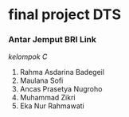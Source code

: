 # final project DTS

### Antar Jemput BRI Link


*kelompok C*
1. Rahma Asdarina Badegeil
2. Maulana Sofi
3. Ancas Prasetya Nugroho
4. Muhammad Zikri
5. Eka Nur Rahmawati
